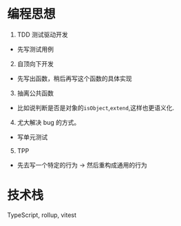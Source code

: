 # 编程思想

1. TDD 测试驱动开发

- 先写测试用例

2. 自顶向下开发

- 先写出函数，稍后再写这个函数的具体实现

3. 抽离公共函数

- 比如说判断是否是对象的`isObject`,`extend`,这样也更语义化.

4. 尤大解决 bug 的方式。

- 写单元测试

5. TPP

- 先去写一个特定的行为 -> 然后重构成通用的行为

# 技术栈

TypeScript, rollup, vitest
